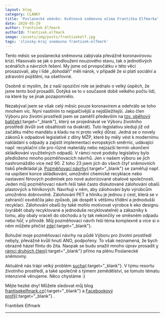 ```yaml
---
layout: blog
category: CLANKY
title: 'Poslanecké okénko: Květnová sněmovna očima Františka Elfmarka'
date: 2020-05-29
author: František Elfmark
authorId: frantisek.elfmark
image: /assets/img/posts/frantisekelf.jpg
tags: 'zlinsky-kraj snemovna frantisek-elfmark'
---
```


Tento měsíc se poslanecká sněmovna zabývala převážně koronavirovou krizí. Hlasovalo se jak o prodloužení nouzového stavu, tak o jednotlivých scénářích a návrzích řešení. My jsme od prvopočátku v této věci prosazovali, aby i lidé „dohodáři“ měli nárok, v případě že si platí sociální a zdravotní pojištění, na ošetřovné.

Osobně si myslím, že z naší opoziční role se jednalo o velký úspěch, že jsme tento bod prosadili. Dotýká se to v současné době velkého počtu lidí, na které by se jinak pozapomnělo.

Nezabýval jsem se však celý měsíc pouze koronavirem a odehrálo se toho mnohem víc. Nyní nastíním to nejpalčivější a nejdůležitejší. Jako člen Výboru pro životní prostředí jsem se zaměřil především na [tzv. oběhový balíček](https://www.obehovehospodarstvi.eu/nova-legislativa-o-odpadech-posune-cr-k-obehovemu-hospodarstvi-prodlouzeni-lhuty-skladkovani-by-bylo-krokem-zpet//){:target="_blank"}, který se projednával ve Výboru životního prostředí (kvůli své obsáhlosti na dvakrát). Tuto legislativu sleduji již od začátku mého mandátu a kladu na ni proto velký důraz. Jedná se o novely zákonů k odpadové legislativě z dílny MŽP, které by měly vést k modernímu nakládání s odpady a zajistit implementaci evropských směrnic, udávající např. recyklační cíle pro různé materiály nebo nejzazší termín ukončení skládkování využitelných odpadů. V rámci nové podoby legislativy bylo předloženo mnoho pozměňovacích návrhů. Jen v našem výboru se jich nashromáždilo více než 90. Z toho 23 jsem jich do všech čtyř sněmovních tisků předkládal já. [Pozměňovací návrhy](https://www.frantisekelfmark.cz/report-balicek-nove-odpadove-legislativy-na-pude-snemovny-vzbudil-emoce/){:target="_blank"} se zaměřují např. na uspíšení konce skládkování, umožnění chemické recyklace nebo nastavení férových podmínek pro nové autorizované obalové společnosti. Jeden můj pozměňovací návrh řeší také často diskutované zálohování obalů plastových a hliníkových. Navrhuji v něm, aby zálohování bylo výrobcům umožněno dobrovolně. Zálohování PET a hliníku je jednou z cest, která se v zahraničí osvědčila jako způsob, jak dospět k většímu třídění a jednodušší recyklaci. Zálohování obalů by také mohlo motivovat výrobce k eko designu (vyrábět obaly recyklované a jednoduše recyklovatelné) a zákazníky k tomu, aby obaly vraceli do obchodu a ty tak nekončily ve směsném odpadu nebo hůř, v přírodě. Můj pozměňovací návrh řeší téma komplexně a více si o něm můžete přečíst [zde](https://www.frantisekelfmark.cz/prace-jak-by-melo-fungovat-zalohovani-napojovych-obalu-a-potrebujeme-jej-vubec/){:target="_blank"}. 

Bohužel moje pozměňovací návrhy na půdě Výboru pro životní prostředí nebyly, převážně kvůli hnutí ANO, podpořeny. To však neznamená, že bych obrazně házel flintu do žita. Naopak se budu snažit mnoho úprav prosadit [v rámci druhých čtení](https://www.frantisekelfmark.cz/prace-kdy-pujde-obehovy-balicek-do-druheho-cteni-zname-predbezny-termin/){:target="_blank"} přímo na plénu Poslanecké sněmovny.

Aktuálně nás trápí velký problém [sucha](https://www.frantisekelfmark.cz/prace-opatreni-eu-usnadni-vyuzivani-recyklovane-odpadni-vody-pro-zavlazovani-v-zemedelstvi/){:target="_blank"}. V týmu resortu životního prostředí, a také společně s týmem zemědělství, se tomuto tématu intenzivně věnujeme. Něco chystáme :)

Mějte hezké dny! Můžete sledovat můj blog [frantisekelfmark.cz](https://www.frantisekelfmark.cz/){:target="_blank"}
 a [Facebookový profil](https://www.facebook.com/FrantisekElfmark.DiS/){:target="_blank"}
.

František Elfmark
















---
